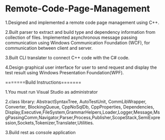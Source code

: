 # Remote-Code-Page-Management
1.Designed and implemented a remote code page management using C++.

2.Built parser to extract and build type and dependency information from collection of files. Implemented asynchronous message passing communication using Windows Communication Foundation (WCF), for communication between client and server.

3.Built CLI translater to connect C++ code with the C# code.

4.Design graphical user interface for user to send request and display the test result using Windows Presentation Foundation(WPF).


=======Build Instructions=======

1.You must run Visual Studio as administrator

2.class library: AbstractSyntaxTree, AutoTestUnit, CommLibWrapper, Converter, BlockingQueue, CppNoSqlDb, CppProperties, Dependencies, Display,Executive,FileSystem,GrammarHelpers,Loader,Logger,Message,MsgPassingComm,Navigator,Parser,Process,Publisher,ScopeStack,SemiExpression,Sockets,Tokenizer,Translater,Utilities.

3.Build rest as console application
